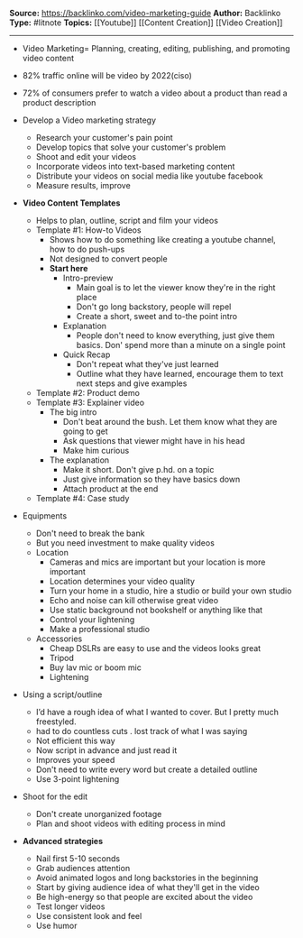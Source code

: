 **Source:** https://backlinko.com/video-marketing-guide
**Author:** Backlinko
**Type:** #litnote 
**Topics:** [[Youtube]] [[Content Creation]] [[Video Creation]] 

----

- Video Marketing= Planning, creating, editing, publishing, and promoting video content
- 82% traffic online will be video by 2022(ciso)
-  72% of consumers prefer to watch a video about a product than read a product description

- Develop a Video marketing strategy
	-  Research your customer's pain point
	- Develop topics that solve your customer's problem
	- Shoot and edit your videos
	- Incorporate videos into text-based marketing content
	- Distribute your videos on social media like youtube facebook
	- Measure results, improve

- **Video Content Templates**
	- Helps to plan, outline, script and film your videos
	- Template #1: How-to Videos
		- Shows how to do something like creating a youtube channel, how to do push-ups
		- Not designed to convert people
		- **Start here**
			- Intro-preview
				- Main goal is to let the viewer know they're in the right place
				- Don't go long backstory, people will repel
				- Create a short, sweet and to-the point intro
			- Explanation
				- People don't need to know everything, just give them basics. Don' spend more than a minute on a single point
			- Quick Recap
				- Don't repeat what they've just learned
				- Outline what they have learned, encourage them to text next steps and give examples
	- Template #2: Product demo
	- Template #3: Explainer video
		- The big intro
			- Don't beat around the bush. Let them know what they are going to get
			- Ask questions that viewer might have in his head
			- Make him curious
		- The explanation
			- Make it short. Don't give p.hd. on a topic
			- Just give information so they have basics down
			- Attach product at the end
	- Template #4: Case study

- Equipments
	- Don't need to break the bank
	- But you need investment to make quality videos
	- Location
		- Cameras and mics are important but your location is more important
		- Location determines your video quality
		- Turn your home in a studio, hire a studio or build your own studio
		- Echo and noise can kill otherwise great video
		- Use static background not bookshelf or anything like that
		- Control your lightening
		- Make a professional studio
	- Accessories
		- Cheap DSLRs are easy to use and the videos looks great
		- Tripod
		- Buy lav mic or boom mic
		- Lightening

- Using a script/outline
	-  I’d have a rough idea of what I wanted to cover. But I pretty much freestyled.
	- had to do countless cuts . lost track of what I was saying
	- Not efficient this way
	- Now script in advance and just read it 
	- Improves your speed
	- Don't need to write every word but create a detailed outline
	- Use 3-point lightening

- Shoot for the edit
	- Don't create unorganized footage
	- Plan and shoot videos with editing process in mind


- **Advanced strategies**
	- Nail first 5-10 seconds
	- Grab audiences attention
	- Avoid animated logos and long backstories in the beginning
	- Start by giving audience idea of what they'll get in the video
	- Be high-energy so that people are excited about the video
	- Test longer videos
	- Use consistent look and feel
	- Use humor